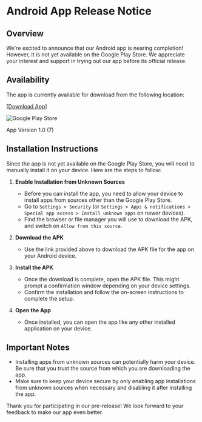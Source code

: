 # Android App Release Notice

## Overview
We're excited to announce that our Android app is nearing completion! However, it is not yet available on the Google Play Store. We appreciate your interest and support in trying out our app before its official release.

## Availability
The app is currently available for download from the following location:

[[Download App](https://install.appcenter.ms/orgs/softwebsolutions/apps/avnetiotconnect_stmicro-android-1/distribution_groups/client)]

![Google Play Store](https://saleshosted.z13.web.core.windows.net/demo/IoTCBridge/Android.png)

App Version 1.0 (7)

## Installation Instructions
Since the app is not yet available on the Google Play Store, you will need to manually install it on your device. Here are the steps to follow:

1. **Enable Installation from Unknown Sources**
    - Before you can install the app, you need to allow your device to install apps from sources other than the Google Play Store.
    - Go to `Settings > Security` (or `Settings > Apps & notifications > Special app access > Install unknown apps` on newer devices).
    - Find the browser or file manager you will use to download the APK, and switch on `Allow from this source`.

2. **Download the APK**
    - Use the link provided above to download the APK file for the app on your Android device.

3. **Install the APK**
    - Once the download is complete, open the APK file. This might prompt a confirmation window depending on your device settings.
    - Confirm the installation and follow the on-screen instructions to complete the setup.

4. **Open the App**
    - Once installed, you can open the app like any other installed application on your device.

## Important Notes
- Installing apps from unknown sources can potentially harm your device. Be sure that you trust the source from which you are downloading the app.
- Make sure to keep your device secure by only enabling app installations from unknown sources when necessary and disabling it after installing the app.

Thank you for participating in our pre-release! We look forward to your feedback to make our app even better.


